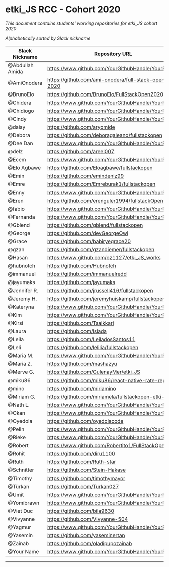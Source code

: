 # etki_JS RCC - Cohort 2020

_This document contains students' working repositories for etki_JS cohort 2020_

_Alphabetically sorted by Slack nickname_

| Slack Nickname | Repository URL |
| ------ | ----------- |
| @Abdullah Amida | https://www.github.com/YourGithubHandle/YourRepo |
| @AmiOnodera | https://github.com/ami-onodera/full-stack-open-2020 |
| @BrunoElo  | https://github.com/BrunoElo/FullStackOpen2020 |
| @Chidera | https://www.github.com/YourGithubHandle/YourRepo |
| @Chidiogo | https://www.github.com/YourGithubHandle/YourRepo |
| @Cindy | https://www.github.com/YourGithubHandle/YourRepo |
| @daisy | https://github.com/aryomide |
| @Debora | https://github.com/deboragaleano/fullstackopen |
| @Dee Dan | https://www.github.com/YourGithubHandle/YourRepo |
| @delz | https://github.com/areel007 |
| @Ecem | https://www.github.com/YourGithubHandle/YourRepo |
| @Elo Agbawe | https://github.com/Eloagbawe/fullstackopen |
| @Emin | https://github.com/emindeniz99 |
| @Emre | https://github.com/Emreburak1/fullstackopen |
| @Enny | https://www.github.com/YourGithubHandle/YourRepo |
| @Eren | https://github.com/erenguler1994/fullstackOpen2020 |
| @fabio | https://www.github.com/YourGithubHandle/YourRepo |
| @Fernanda | https://www.github.com/YourGithubHandle/YourRepo |
| @Gblend | https://github.com/gblend/fullstackopen |
| @George | https://github.com/devGeorgeOwi |
| @Grace | https://github.com/babiryegrace20 |
| @gzan | https://github.com/gzandiemer/fullstackopen |
| @Hasan  | https://www.github.com/oz1127/etki_JS_works |
| @hubnotch | https://github.com/Hubnotch |
| @immanuel | https://github.com/immanuelredd |
| @jayumaks | https://github.com/jayumaks |
| @Jennifer R. | https://github.com/jrussell416/fullstackopen |
| @Jeremy H. | https://github.com/jeremyhuiskamp/fullstackopen.com/ |
| @Kateryna | https://www.github.com/YourGithubHandle/YourRepo |
| @Kim | https://www.github.com/YourGithubHandle/YourRepo |
| @Kirsi | https://github.com/Tsaikkari |
| @Laura | https://github.com/lslada |
| @Leila | https://github.com/LeiladosSantos11 |
| @Leli | https://github.com/lelilia/fullstackopen |
| @Maria M. | https://www.github.com/YourGithubHandle/YourRepo |
| @Maria Z. | https://github.com/mashazyu |
| @Merve G. | https://github.com/GulenayMer/etki_JS |
| @miku86 | https://github.com/miku86/react-native-rate-repos   |
| @mino  | https://github.com/miriamino |
| @Miriam G. | https://github.com/miriamela/fullstackopen-etki-2020 |
| @Nath L. | https://www.github.com/YourGithubHandle/YourRepo |
| @Okan | https://www.github.com/YourGithubHandle/YourRepo |
| @Oyedola  | https://github.com/oyedolacode |
| @Pelin | https://www.github.com/YourGithubHandle/YourRepo |
| @Rieke | https://www.github.com/YourGithubHandle/YourRepo |
| @Robert | https://www.github.com/Robertito1/FullStackOpen |
| @Rohit | https://github.com/diru1100 |
| @Ruth | https://github.com/Ruth-star |
| @Schnitter | https://github.com/Stein-Hakase |
| @Timothy | https://github.com/timothymayor |
| @Türkan | https://github.com/Turkan027 |
| @Umit | https://www.github.com/YourGithubHandle/YourRepo |
| @Yomibrawn | https://www.github.com/YourGithubHandle/YourRepo |
| @Viet Duc  | https://github.com/bila9630 |
| @Vivyanne | https://github.com/Vivyanne-504 |
| @Yagmur | https://www.github.com/YourGithubHandle/YourRepo |
| @Yasemin | https://github.com/yaseminertan |
| @Zainab | https://github.com/oladipupozainab |
| @Your Name | https://www.github.com/YourGithubHandle/YourRepo |

---
